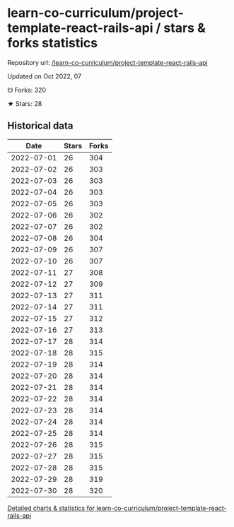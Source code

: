 # learn-co-curriculum/project-template-react-rails-api / stars & forks statistics

Repository url: [/learn-co-curriculum/project-template-react-rails-api](https://github.com/learn-co-curriculum/project-template-react-rails-api)

Updated on Oct 2022, 07

☋ Forks: 320

★ Stars: 28

## Historical data
| Date | Stars | Forks |
|------|-------|-------|
| 2022-07-01 | 26 | 304 | 
| 2022-07-02 | 26 | 303 | 
| 2022-07-03 | 26 | 303 | 
| 2022-07-04 | 26 | 303 | 
| 2022-07-05 | 26 | 303 | 
| 2022-07-06 | 26 | 302 | 
| 2022-07-07 | 26 | 302 | 
| 2022-07-08 | 26 | 304 | 
| 2022-07-09 | 26 | 307 | 
| 2022-07-10 | 26 | 307 | 
| 2022-07-11 | 27 | 308 | 
| 2022-07-12 | 27 | 309 | 
| 2022-07-13 | 27 | 311 | 
| 2022-07-14 | 27 | 311 | 
| 2022-07-15 | 27 | 312 | 
| 2022-07-16 | 27 | 313 | 
| 2022-07-17 | 28 | 314 | 
| 2022-07-18 | 28 | 315 | 
| 2022-07-19 | 28 | 314 | 
| 2022-07-20 | 28 | 314 | 
| 2022-07-21 | 28 | 314 | 
| 2022-07-22 | 28 | 314 | 
| 2022-07-23 | 28 | 314 | 
| 2022-07-24 | 28 | 314 | 
| 2022-07-25 | 28 | 314 | 
| 2022-07-26 | 28 | 315 | 
| 2022-07-27 | 28 | 315 | 
| 2022-07-28 | 28 | 315 | 
| 2022-07-29 | 28 | 319 | 
| 2022-07-30 | 28 | 320 | 


[Detailed charts & statistics for learn-co-curriculum/project-template-react-rails-api](https://reviewgithub.com/rep/learn-co-curriculum/project-template-react-rails-api)
